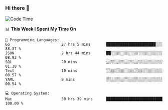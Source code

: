 ### Hi there 👋

<!--
**CrazyCollin/crazycollin** is a ✨ _special_ ✨ repository because its `README.md` (this file) appears on your GitHub profile.

Here are some ideas to get you started:

- 🔭 I’m currently working on ...
- 🌱 I’m currently learning ...
- 👯 I’m looking to collaborate on ...
- 🤔 I’m looking for help with ...
- 💬 Ask me about ...
- 📫 How to reach me: ...
- 😄 Pronouns: ...
- ⚡ Fun fact: ...
-->

<!--START_SECTION:waka-->
![Code Time](http://img.shields.io/badge/Code%20Time-3%2C457%20hrs%209%20mins-blue)

📊 **This Week I Spent My Time On** 

```text
💬 Programming Languages: 
Go                       27 hrs 5 mins       ██████████████████████░░░   88.37 % 
JSON                     2 hrs 44 mins       ██░░░░░░░░░░░░░░░░░░░░░░░   08.93 % 
SQL                      20 mins             ░░░░░░░░░░░░░░░░░░░░░░░░░   01.10 % 
Text                     10 mins             ░░░░░░░░░░░░░░░░░░░░░░░░░   00.57 % 
YAML                     9 mins              ░░░░░░░░░░░░░░░░░░░░░░░░░   00.54 % 

💻 Operating System: 
Mac                      30 hrs 39 mins      █████████████████████████   100.00 % 
```


<!--END_SECTION:waka-->
